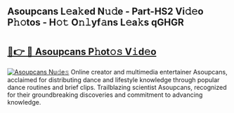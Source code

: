 ## Asoupcans L𝚎a𝚔ed N𝚞𝚍e - Part-HS2 Vi𝚍𝚎o P𝚑𝚘tos - H𝚘𝚝 O𝚗𝚕yf𝚊ns L𝚎a𝚔s qGHGR

# <h2><a href="http://kf2qzkf.oniu.top/?m=Asoupcans">🔗👉 🔴 Asoupcans P𝚑ot𝚘𝚜 V𝚒d𝚎o</a></h2>

[![Asoupcans Nu𝚍e𝚜](https://i.imgur.com/0qMVB7G.gif)](http://kf2qzkf.oniu.top/?m=Asoupcans)
Online creator and multimedia entertainer Asoupcans, acclaimed for distributing dance and lifestyle knowledge through popular dance routines and brief clips. Trailblazing scientist Asoupcans, recognized for their groundbreaking discoveries and commitment to advancing knowledge.  
